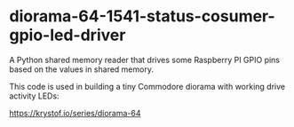 # diorama-64-1541-status-cosumer-gpio-led-driver
A Python shared memory reader that drives some Raspberry PI  GPIO pins based on the values in shared memory.

This code is used in building a tiny Commodore diorama with working drive activity LEDs:

https://krystof.io/series/diorama-64
